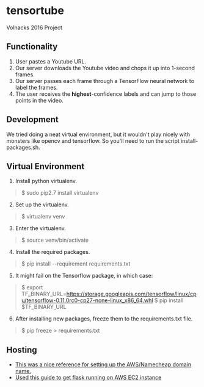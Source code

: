 # tensortube

Volhacks 2016 Project

## Functionality

1. User pastes a Youtube URL.
2. Our server downloads the Youtube video and chops it up into 1-second frames.
3. Our server passes each frame through a TensorFlow neural network to label the frames.
4. The user receives the **highest**-confidence labels and can jump to those points in the video.

## Development

We tried doing a neat virtual environment, but it wouldn't play nicely with monsters like opencv and tensorflow. So you'll need to run the script install-packages.sh.


## Virtual Environment

1. Install python virtualenv.
> $ sudo pip2.7 install virtualenv

2. Set up the virtualenv.
> $ virtualenv venv

3. Enter the virtualenv.
> $ source venv/bin/activate

4. Install the required packages.
> $ pip install --requirement requirements.txt

5. It might fail on the Tensorflow package, in which case:
> $ export TF_BINARY_URL=https://storage.googleapis.com/tensorflow/linux/cpu/tensorflow-0.11.0rc0-cp27-none-linux_x86_64.whl
> $ pip install $TF_BINARY_URL

6. After installing new packages, freeze them to the requirements.txt file.
> $ pip freeze > requirements.txt

## Hosting

- [This was a nice reference for setting up the AWS/Namecheap domain name.](http://techgenix.com/namecheap-aws-ec2-linux/)
- [Used this guide to get flask running on AWS EC2 instance](http://flask.pocoo.org/docs/0.11/deploying/mod_wsgi/#mod-wsgi-apache)
